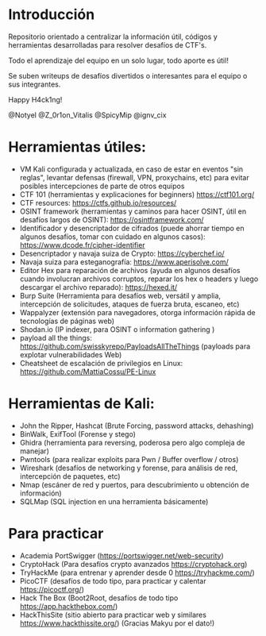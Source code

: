 # Introducción

Repositorio orientado a centralizar la información útil, códigos y herramientas desarrolladas para resolver desafíos de CTF's. 

Todo el aprendizaje del equipo en un solo lugar, todo aporte es útil!

Se suben writeups de desafíos divertidos o interesantes para el equipo o sus integrantes.

Happy H4ck1ng!

@Notyel @Z_0r1on_Vitalis @SpicyMip @ignv_cix

# Herramientas útiles:

- VM Kali configurada y actualizada, en caso de estar en eventos "sin reglas", levantar defensas (firewall, VPN, proxychains, etc) para evitar posibles intercepciones de parte de otros equipos
- CTF 101 (herramientas y explicaciones for beginners) https://ctf101.org/
- CTF resources: https://ctfs.github.io/resources/
- OSINT framework (herramientas y caminos para hacer OSINT, útil en desafíos largos de OSINT): https://osintframework.com/
- Identificador y desencriptador de cifrados (puede ahorrar tiempo en algunos desafíos, tomar con cuidado en algunos casos): https://www.dcode.fr/cipher-identifier
- Desencriptador y navaja suiza de Crypto: https://cyberchef.io/
- Navaja suiza para esteganografía: https://www.aperisolve.com/
- Editor Hex para reparación de archivos (ayuda en algunos desafíos cuando involucran archivos corruptos, reparar los hex o headers y luego descargar el archivo reparado): https://hexed.it/
- Burp Suite (Herramienta para desafíos web, versátil y amplia, intercepción de solicitudes, ataques de fuerza bruta, escaneo, etc)
- Wappalyzer (extensión para navegadores, otorga información rápida de tecnologías de páginas web)
- Shodan.io (IP indexer, para OSINT o information gathering )
- payload all the things: https://github.com/swisskyrepo/PayloadsAllTheThings (payloads para explotar vulnerabilidades Web)
- Cheatsheet de escalación de privilegios en Linux: https://github.com/MattiaCossu/PE-Linux

# Herramientas de Kali:
- John the Ripper, Hashcat (Brute Forcing, password attacks, dehashing)
- BinWalk, ExifTool (Forense y stego)
- Ghidra (herramienta para reversing, poderosa pero algo compleja de manejar)
- Pwntools (para realizar exploits para Pwn / Buffer overflow / otros)
- Wireshark (desafíos de networking y forense, para análisis de red, intercepción de paquetes, etc)
- Nmap (escáner de red y puertos, para descubrimiento u obtención de información)
- SQLMap (SQL injection en una herramienta básicamente)

# Para practicar
- Academia PortSwigger (https://portswigger.net/web-security)
- CryptoHack (Para desafíos crypto avanzados https://cryptohack.org)
- TryHackMe (para entrenar y aprender desde 0 https://tryhackme.com/)
- PicoCTF (desafíos de todo tipo, para practicar y calentar https://picoctf.org/)
- Hack The Box (Boot2Root, desafíos de todo tipo https://app.hackthebox.com/)
- HackThisSite (sitio abierto para practicar web y similares https://www.hackthissite.org/) (Gracias Makyu por el dato!)



